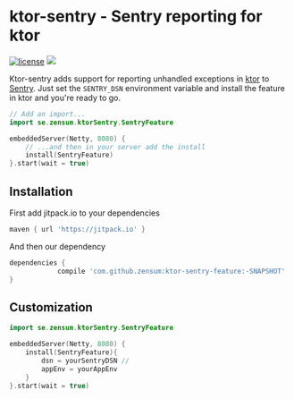 # ktor-sentry - Sentry reporting for ktor
[![license](https://img.shields.io/github/license/zensum/ktor-sentry-feature.svg)]() [![](https://jitpack.io/v/zensum/ktor-sentry-feature.svg)](https://jitpack.io/#zensum/ktor-sentry-feature)

Ktor-sentry adds support for reporting unhandled exceptions
in [ktor](https://ktor.io) to [Sentry](https://sentry.io). Just set
the `SENTRY_DSN` environment variable and install the feature in ktor
and you're ready to go.

```kotlin
// Add an import...
import se.zensum.ktorSentry.SentryFeature

embeddedServer(Netty, 8080) {
    // ...and then in your server add the install
    install(SentryFeature)
}.start(wait = true)
```

## Installation
First add jitpack.io to your dependencies

``` gradle
maven { url 'https://jitpack.io' }
```

And then our dependency

``` gradle
dependencies {
            compile 'com.github.zensum:ktor-sentry-feature:-SNAPSHOT'
}
```

## Customization
```kotlin
import se.zensum.ktorSentry.SentryFeature

embeddedServer(Netty, 8080) {
    install(SentryFeature){
        dsn = yourSentryDSN //
        appEnv = yourAppEnv
    }
}.start(wait = true)
```
